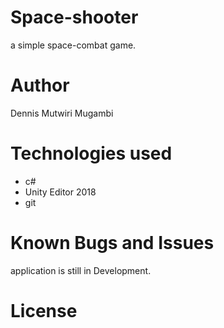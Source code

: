 # Space-shooter
a simple space-combat game.
# Author
Dennis Mutwiri Mugambi
# Technologies used
* c#
* Unity Editor 2018
* git 
# Known Bugs and Issues
application is still in Development.
# License

